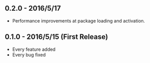 ## 0.2.0 - 2016/5/17
* Performance improvements at package loading and activation.

## 0.1.0 - 2016/5/15 (First Release)
* Every feature added
* Every bug fixed
